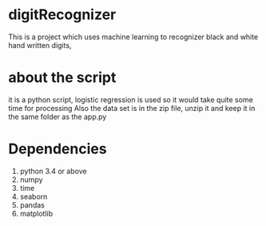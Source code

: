 # digitRecognizer
This is a project which uses machine learning to recognizer black and white hand written digits,
# about the script
it is a python script, logistic regression is used so it would take quite some time for processing
Also the data set is in the zip file, unzip it and keep it in the same folder as the app.py

# Dependencies 
1. python 3.4 or above
2. numpy
3. time 
4. seaborn
5. pandas
6. matplotlib
